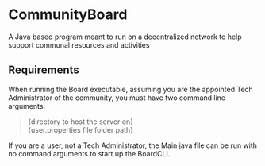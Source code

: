 # CommunityBoard
A Java based program meant to run on a decentralized network to help support communal resources and activities

## Requirements
When running the Board executable, assuming you are the appointed Tech Administrator of the community, you must have two command line arguments:<br>
<blockquote>{directory to host the server on}
  <br>{user.properties file folder path}</blockquote>

If you are a user, not a Tech Administrator, the Main java file can be run with no command arguments to start up the BoardCLI.
